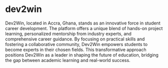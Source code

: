 # dev2win
Dev2Win, located in Accra, Ghana, stands as an innovative force in student career development. The platform offers a unique blend of hands-on project learning, personalized mentorship from industry experts, and comprehensive career guidance. By focusing on practical skills and fostering a collaborative community, Dev2Win empowers students to become experts in their chosen fields. This transformative approach positions Dev2Win as a leader in shaping the future of education, bridging the gap between academic learning and real-world success.
